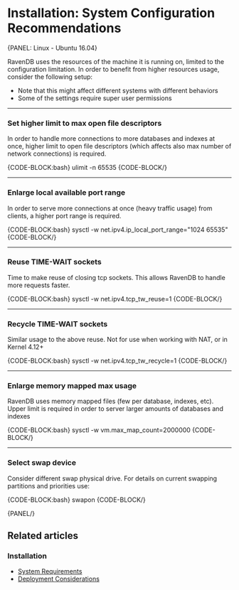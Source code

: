 # Installation: System Configuration Recommendations

{PANEL: Linux - Ubuntu 16.04}

RavenDB uses the resources of the machine it is running on, limited to the configuration limitation. In order to benefit from higher resources usage, consider the following setup:

* Note that this might affect different systems with different behaviors
* Some of the settings require super user permissions

---

### Set higher limit to max open file descriptors

In order to handle more connections to more databases and indexes at once, higher limit to open file descriptors (which affects also max number of network connections) is required.

{CODE-BLOCK:bash}
ulimit -n 65535
{CODE-BLOCK/}

---

### Enlarge local available port range

In order to serve more connections at once (heavy traffic usage) from clients, a higher port range is required.

{CODE-BLOCK:bash}
sysctl -w net.ipv4.ip_local_port_range="1024 65535"
{CODE-BLOCK/}

---

### Reuse TIME-WAIT sockets

Time to make reuse of closing tcp sockets. This allows RavenDB to handle more requests faster.

{CODE-BLOCK:bash}
sysctl -w net.ipv4.tcp_tw_reuse=1
{CODE-BLOCK/}

---

### Recycle TIME-WAIT sockets

Similar usage to the above reuse. Not for use when working with NAT, or in Kernel 4.12+

{CODE-BLOCK:bash}
sysctl -w net.ipv4.tcp_tw_recycle=1
{CODE-BLOCK/}

---

### Enlarge memory mapped max usage

RavenDB uses memory mapped files (few per database, indexes, etc). Upper limit is required in order to server larger amounts of databases and indexes

{CODE-BLOCK:bash}
sysctl -w vm.max_map_count=2000000
{CODE-BLOCK/}

---

### Select swap device

Consider different swap physical drive.
For details on current swapping partitions and priorities use:

{CODE-BLOCK:bash}
swapon
{CODE-BLOCK/}

{PANEL/}

## Related articles

### Installation

- [System Requirements](../../start/installation/system-requirements)
- [Deployment Considerations](../../start/installation/deployment-considerations)
